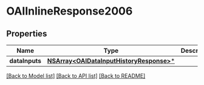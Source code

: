# OAIInlineResponse2006

## Properties
Name | Type | Description | Notes
------------ | ------------- | ------------- | -------------
**dataInputs** | [**NSArray&lt;OAIDataInputHistoryResponse&gt;***](OAIDataInputHistoryResponse.md) |  | [optional] 

[[Back to Model list]](../README.md#documentation-for-models) [[Back to API list]](../README.md#documentation-for-api-endpoints) [[Back to README]](../README.md)


